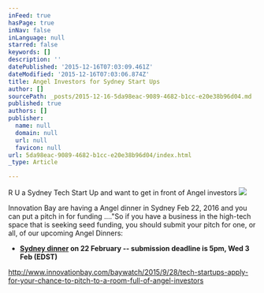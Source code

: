```yaml
---
inFeed: true
hasPage: true
inNav: false
inLanguage: null
starred: false
keywords: []
description: ''
datePublished: '2015-12-16T07:03:09.461Z'
dateModified: '2015-12-16T07:03:06.874Z'
title: Angel Investors for Sydney Start Ups
author: []
sourcePath: _posts/2015-12-16-5da98eac-9089-4682-b1cc-e20e38b96d04.md
published: true
authors: []
publisher:
  name: null
  domain: null
  url: null
  favicon: null
url: 5da98eac-9089-4682-b1cc-e20e38b96d04/index.html
_type: Article

---
```

R U a Sydney Tech Start Up and want to get in front of Angel investors
![](https://the-grid-user-content.s3-us-west-2.amazonaws.com/e59272ae-c307-4000-9ecf-f63cc5301d9b.jpg)

Innovation Bay are having a Angel dinner in Sydney Feb 22, 2016 and you can put a pitch in for funding ...."So if you have a business in the high-tech space that is seeking seed funding, you should submit your pitch for one, or all, of our upcoming Angel Dinners:

* **[Sydney dinner][0] on 22 February -- submission deadline is 5pm, Wed 3 Feb (EDST)**

http://www.innovationbay.com/baywatch/2015/9/28/tech-startups-apply-for-your-chance-to-pitch-to-a-room-full-of-angel-investors

[0]: http://www.innovationbay.com/member-events/event-50